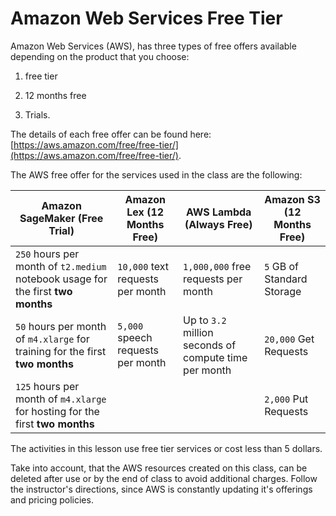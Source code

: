 # Amazon Web Services Free Tier

Amazon Web Services (AWS), has three types of free offers available depending on the product that you choose:

1. free tier

2. 12 months free

3. Trials.

The details of each free offer can be found here: [https://aws.amazon.com/free/free-tier/](https://aws.amazon.com/free/free-tier/).

The AWS free offer for the services used in the class are the following:

| Amazon SageMaker (Free Trial)                                                    | Amazon Lex (12 Months Free)       | AWS Lambda (Always Free)                              | Amazon S3 (12 Months Free) |
| -------------------------------------------------------------------------------- | --------------------------------- | ----------------------------------------------------- | -------------------------- |
| `250` hours per month of `t2.medium` notebook usage for the first **two months** | `10,000` text requests per month  | `1,000,000` free requests per month                   | `5` GB of Standard Storage |
| `50` hours per month of `m4.xlarge` for training for the first **two months**    | `5,000` speech requests per month | Up to `3.2` million seconds of compute time per month | `20,000` Get Requests      |
| `125` hours per month of `m4.xlarge` for hosting for the first **two months**    |                                   |                                                       | `2,000` Put Requests       |

The activities in this lesson use free tier services or cost less than 5 dollars.

Take into account, that the AWS resources created on this class, can be deleted after use or by the end of class to avoid additional charges. Follow the instructor's directions, since AWS is constantly updating it's offerings and pricing policies.
